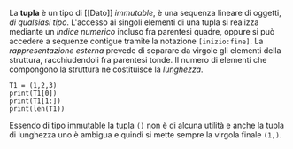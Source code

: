 La __tupla__ è un tipo di [[Dato]] _immutable_, è una sequenza lineare di oggetti, _di qualsiasi tipo_.
L'accesso ai singoli elementi di una tupla si realizza mediante un _indice numerico_ incluso fra parentesi quadre, oppure si può accedere a sequenze contigue tramite la notazione `[inizio:fine]`.
La _rappresentazione esterna_ prevede di separare da virgole gli elementi della struttura, racchiudendoli fra parentesi tonde.
Il numero di elementi che compongono la struttura ne costituisce la _lunghezza_.
```jupyter
T1 = (1,2,3)
print(T1[0])
print(T1[1:])
print(len(T1))
```
Essendo di tipo immutable la tupla `()` non è di alcuna utilità e anche la tupla di lunghezza uno è ambigua e quindi si mette sempre la virgola finale `(1,)`.